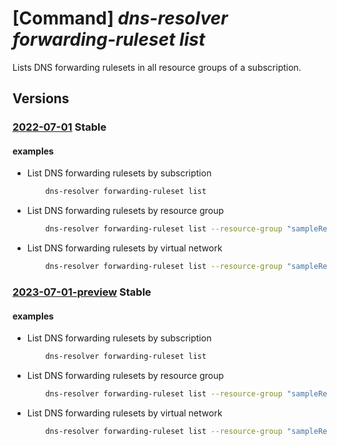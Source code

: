 # [Command] _dns-resolver forwarding-ruleset list_

Lists DNS forwarding rulesets in all resource groups of a subscription.

## Versions

### [2022-07-01](/Resources/mgmt-plane/L3N1YnNjcmlwdGlvbnMve30vcHJvdmlkZXJzL21pY3Jvc29mdC5uZXR3b3JrL2Ruc2ZvcndhcmRpbmdydWxlc2V0cw==/2022-07-01.xml) **Stable**

<!-- mgmt-plane /subscriptions/{}/providers/microsoft.network/dnsforwardingrulesets 2022-07-01 -->
<!-- mgmt-plane /subscriptions/{}/resourcegroups/{}/providers/microsoft.network/dnsforwardingrulesets 2022-07-01 -->

#### examples

- List DNS forwarding rulesets by subscription
    ```bash
        dns-resolver forwarding-ruleset list
    ```

- List DNS forwarding rulesets by resource group
    ```bash
        dns-resolver forwarding-ruleset list --resource-group "sampleResourceGroup"
    ```

- List DNS forwarding rulesets by virtual network
    ```bash
        dns-resolver forwarding-ruleset list --resource-group "sampleResourceGroup" --virtual- network-name "sampleVirtualNetwork"
    ```

### [2023-07-01-preview](/Resources/mgmt-plane/L3N1YnNjcmlwdGlvbnMve30vcHJvdmlkZXJzL21pY3Jvc29mdC5uZXR3b3JrL2Ruc2ZvcndhcmRpbmdydWxlc2V0cw==/2023-07-01-preview.xml) **Stable**

<!-- mgmt-plane /subscriptions/{}/providers/microsoft.network/dnsforwardingrulesets 2023-07-01-preview -->
<!-- mgmt-plane /subscriptions/{}/resourcegroups/{}/providers/microsoft.network/dnsforwardingrulesets 2023-07-01-preview -->

#### examples

- List DNS forwarding rulesets by subscription
    ```bash
        dns-resolver forwarding-ruleset list
    ```

- List DNS forwarding rulesets by resource group
    ```bash
        dns-resolver forwarding-ruleset list --resource-group "sampleResourceGroup"
    ```

- List DNS forwarding rulesets by virtual network
    ```bash
        dns-resolver forwarding-ruleset list --resource-group "sampleResourceGroup" --virtual- network-name "sampleVirtualNetwork"
    ```
